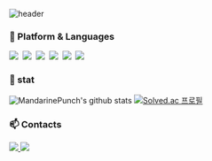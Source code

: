 ![header](https://capsule-render.vercel.app/api?type=waving&color=ff9933&height=300&section=header&text=Mandarine%20Punch&fontSize=90&fontColor=ffffff)

### 🎈 Platform & Languages
  <img src="https://img.shields.io/badge/Java-027396?style=flat-square&logo=Java&logoColor=white"/>&nbsp; 
  <img src="https://img.shields.io/badge/JavaScript-F7DF1E?style=flat-square&logo=JavaScript&logoColor=black"/>&nbsp;
  <img src="https://img.shields.io/badge/HTML-E34F26?style=flat-square&logo=HTML5&logoColor=white"/>&nbsp;
  <img src="https://img.shields.io/badge/CSS-1572B6?style=flat-square&logo=CSS3&logoColor=white"/>&nbsp;
  <img src="https://img.shields.io/badge/SpringBoot-6DB33F?style=flat-square&logo=SpringBoot&logoColor=white"/>&nbsp;
  <img src="https://img.shields.io/badge/Oracle-F80000?style=flat-square&logo=Oracle&logoColor=white"/>&nbsp;
  
### 📝 stat
![MandarinePunch's github stats](https://github-readme-stats.vercel.app/api?username=MandarinePunch&show_icons=true&theme=flag-india)
[![Solved.ac 프로필](http://mazassumnida.wtf/api/v2/generate_badge?boj=dudfkr7845)](https://solved.ac/dudfkr7845/)

### 📫 Contacts
<a href="https://velog.io/@mandarine_punch">
  <img src="https://img.shields.io/badge/Velog-20C997?style=flat-square&logo=Velog&logoColor=white"/>
</a>
<a href="mailto:dudfkr7845@gmail.com">
  <img src="https://img.shields.io/badge/Gmail-EA4335?style=flat-square&logo=Gmail&logoColor=white"/>
</a>


